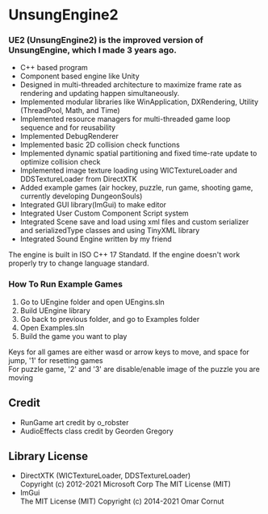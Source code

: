 # UnsungEngine2

### UE2 (UnsungEngine2) is the improved version of UnsungEngine, which I made 3 years ago.
- C++ based program
- Component based engine like Unity
- Designed in multi-threaded architecture to maximize frame rate as rendering and updating happen simultaneously.
- Implemented modular libraries like WinApplication, DXRendering, Utility (ThreadPool, Math, and Time)
- Implemented resource managers for multi-threaded game loop sequence and for reusability
- Implemented DebugRenderer
- Implemented basic 2D collision check functions
- Implemented dynamic spatial partitioning and fixed time-rate update to optimize collision check
- Implemented image texture loading using WICTextureLoader and DDSTextureLoader from DirectXTK
- Added example games (air hockey, puzzle, run game, shooting game, currently developing DungeonSouls)
- Integrated GUI library(ImGui) to make editor
- Integrated User Custom Component Script system
- Integrated Scene save and load using xml files and custom serializer and serializedType classes and using TinyXML library
- Integrated Sound Engine written by my friend

The engine is built in ISO C++ 17 Standatd. If the engine doesn't work properly try to change language standard.

### How To Run Example Games
1. Go to UEngine folder and open UEngins.sln
2. Build UEngine library
3. Go back to previous folder, and go to Examples folder
4. Open Examples.sln
5. Build the game you want to play

Keys for all games are either wasd or arrow keys to move, and space for jump, '1' for resetting games
<br />For puzzle game, '2' and '3' are disable/enable image of the puzzle you are moving

## Credit
- RunGame art credit by o_robster
- AudioEffects class credit by Georden Gregory

## Library License
- DirectXTK (WICTextureLoader, DDSTextureLoader)<br/>Copyright (c) 2012-2021 Microsoft Corp
  The MIT License (MIT)
- ImGui<br/>The MIT License (MIT)
  Copyright (c) 2014-2021 Omar Cornut
